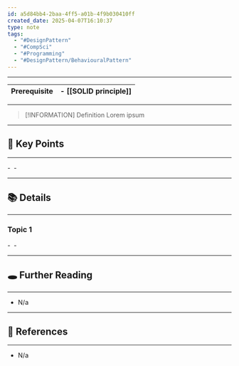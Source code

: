 ```yaml
---
id: a5d84bb4-2baa-4ff5-a01b-4f9b030410ff
created_date: 2025-04-07T16:10:37
type: note
tags:
  - "#DesignPattern"
  - "#CompSci"
  - "#Programming"
  - "#DesignPattern/BehaviouralPattern"
---
```

---

| Prerequisite | - [[SOLID principle]] |
| ------------ | --------------------- |

---
> [!INFORMATION] Definition
> Lorem ipsum

---
## 📌 Key Points
---

- 
- 

---
## 📚 Details
---
### Topic 1
- 
- 

---
## 🕳️ Further Reading
---
- N/a


---
## 🔗 References
---
- N/a